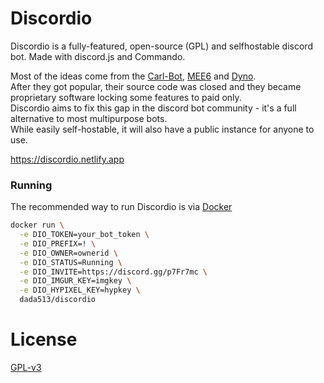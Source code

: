 # Discordio

Discordio is a fully-featured, open-source (GPL) and selfhostable discord bot.
Made with discord.js and Commando.

Most of the ideas come from the [Carl-Bot](https://carl.gg), [MEE6](https://mee6.xyz) and [Dyno](https://dyno.gg).  
After they got popular, their source code was closed and they became proprietary software locking some features to paid only.  
Discordio aims to fix this gap in the discord bot community - it's a full alternative to most multipurpose bots.  
While easily self-hostable, it will also have a public instance for anyone to use.

https://discordio.netlify.app

### Running

The recommended way to run Discordio is via [Docker](https://docker.com)

```bash
docker run \
  -e DIO_TOKEN=your_bot_token \
  -e DIO_PREFIX=! \
  -e DIO_OWNER=ownerid \
  -e DIO_STATUS=Running \
  -e DIO_INVITE=https://discord.gg/p7Fr7mc \
  -e DIO_IMGUR_KEY=imgkey \
  -e DIO_HYPIXEL_KEY=hypkey \
  dada513/discordio
```

# License

[GPL-v3](LICENSE.md)
